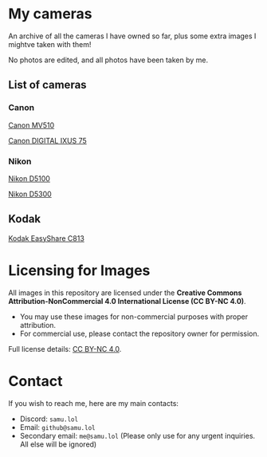 # My cameras

An archive of all the cameras I have owned so far, plus some extra images I mightve taken with them!

No photos are edited, and all photos have been taken by me.

## List of cameras

### Canon

[Canon MV510](./Canon%20MV510/README.md)

[Canon DIGITAL IXUS 75](./Canon%20DIGITAL%20IXUS%2075/README.md)

### Nikon

[Nikon D5100](./Nikon%20D5100/README.md)

[Nikon D5300](./Nikon%20D5300/README.md)

## Kodak

[Kodak EasyShare C813](./Kodak%20EasyShare%20C813/README.md)

# Licensing for Images

All images in this repository are licensed under the **Creative Commons Attribution-NonCommercial 4.0 International License (CC BY-NC 4.0)**.

- You may use these images for non-commercial purposes with proper attribution.
- For commercial use, please contact the repository owner for permission.

Full license details: [CC BY-NC 4.0](https://creativecommons.org/licenses/by-nc/4.0/).

# Contact

If you wish to reach me, here are my main contacts:
- Discord: `samu.lol`
- Email: `github@samu.lol`
- Secondary email: `me@samu.lol` (Please only use for any urgent inquiries. All else will be ignored)